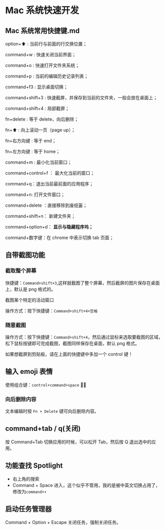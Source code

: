# Mac 系统快速开发

## Mac 系统常用快捷键.md

option+⬆️ : 当前行与前面的行交换位置；

command+w : 快速关闭当前界面；

command+o : 快速打开文件夹系统；

command+p : 当前的编辑历史记录列表；

command+f3 : 显示桌面切换；

command+shift+3 : 快速截屏，并保存到当前的文件夹，一般会放在桌面上；

command+shift+4 : 局部截屏；

fn+delete : 等于 delete，向后删除；

fn+⬆️ : 向上滚动一页（page up）；

fn+右方向键 : 等于 end；

fn+左方向键 : 等于 home；

command+m : 最小化当前窗口；

command+control+f ： 最大化当前的窗口；

command+q：退出当前最前面的应用程序；

command+n: 打开文件窗口；

command+delete ：直接移除到废纸篓；

command+shift+n： 新建文件夹；

command+option+d： **显示与隐藏程序坞；**

command+数字键：在 chrome 中表示切换 tab 页面；

## 自带截图功能

### 截取整个屏幕

快捷键：`Command+shift+3`,这样就截图了整个屏幕，然后截屏的图片保存在桌面上，默认是 png 格式的。

截图某个特定的活动窗口

操作方式：按下快捷键：`Command+shift+4+空格`

### 随意截图

操作方式：按下快捷键：`Command+shift+4`，然后通过鼠标来选取要截图的区域，松下鼠标按键即可完成截图，截图同样保存在桌面，默认 png 格式。

如果想截屏到剪贴板，请在上面的快捷键中多加一个 control 键！

## 输入 emoji 表情

使用组合键：`control+command+space`
🍇🐰

### 向后删除内容

文本编辑时按 `Fn + Delete` 键可向后删除内容。

## command+tab / q(关闭)

按 Command+Tab 切换应用的时候，可以松开 Tab，然后按 Q 退出选中的应用。

## 功能查找 Spotlight

- 右上角的搜索
- Command + Space 进入，这个似乎不管用，我的是被中英文切换占用了，修改为`command+⬆️`

## 启动任务管理器

Command + Option + Escape 关闭任务，强制关闭任务。
